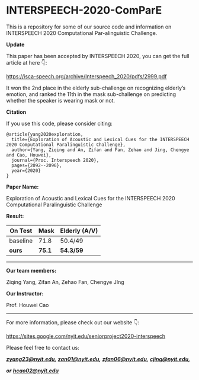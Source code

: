 # INTERSPEECH-2020-ComParE
This is a repository for some of our source code and information on INTERSPEECH 2020 Computational Par-alinguistic Challenge.

**Update**

This paper has been accepted by INTERSPEECH 2020, you can get the full article at here 👇:

https://isca-speech.org/archive/Interspeech_2020/pdfs/2999.pdf

It won the 2nd place in the elderly sub-challenge on recognizing elderly’s emotion, and ranked the 11th in the mask sub-challenge on predicting whether the speaker is wearing mask or not.  

**Citation**

If you use this code, please consider citing:

```
@article{yang2020exploration,
  title={Exploration of Acoustic and Lexical Cues for the INTERSPEECH 2020 Computational Paralinguistic Challenge},
  author={Yang, Ziqing and An, Zifan and Fan, Zehao and Jing, Chengye and Cao, Houwei},
  journal={Proc. Interspeech 2020},
  pages={2092--2096},
  year={2020}
}
```

**Paper Name:**

Exploration of Acoustic and Lexical Cues for the INTERSPEECH 2020 Computational Paralinguistic Challenge

**Result:**

| On Test  | Mask     | Elderly (A/V) |
| -------- | -------- | ------------- |
| baseline | 71.8     | 50.4/49       |
| **ours** | **75.1** | **54.3/59**   |

---

**Our team members:**

Ziqing Yang, Zifan An, Zehao Fan, Chengye JIng 

**Our Instructor:**

Prof. Houwei Cao

---

For more information, please check out our website 👇:

https://sites.google.com/nyit.edu/seniorproject2020-interspeech

Please feel free to contact us:

[***zyang23@nyit.edu***](mailto:zyang23@nyit.edu)***,*** [***zan01@nyit.edu***](mailto:zan01@nyit.edu)***,*** [***zfan06@nyit.edu***](mailto:zfan06@nyit.edu)***,*** [***cjing@nyit.edu***](mailto:cjing@nyit.edu)***,***

***or*** [***hcao02@nyit.edu***](mailto:hcao02@nyit.edu)



